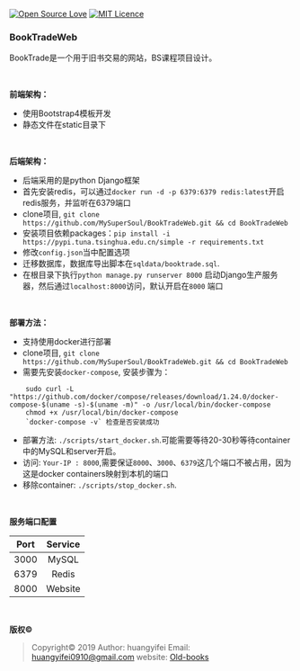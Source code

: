 [![Open Source Love](https://badges.frapsoft.com/os/v2/open-source.svg?v=103)](https://github.com/ellerbrock/open-source-badges/)
[![MIT Licence](https://badges.frapsoft.com/os/mit/mit.svg?v=103)](https://opensource.org/licenses/mit-license.php)

### BookTradeWeb

BookTrade是一个用于旧书交易的网站，BS课程项目设计。

<br>

**前端架构：**

- 使用Bootstrap4模板开发
- 静态文件在static目录下

<br>

**后端架构：**

- 后端采用的是python Django框架
- 首先安装redis，可以通过`docker run -d -p 6379:6379 redis:latest`开启redis服务，并监听在6379端口
- clone项目, `git clone https://github.com/MySuperSoul/BookTradeWeb.git && cd BookTradeWeb`
- 安装项目依赖packages：`pip install -i https://pypi.tuna.tsinghua.edu.cn/simple -r requirements.txt`
- 修改`config.json`当中配置选项
- 迁移数据库，数据库导出脚本在`sqldata/booktrade.sql`.
- 在根目录下执行`python manage.py runserver 8000` 启动Django生产服务器，然后通过`localhost:8000`访问，默认开启在`8000`  端口

<br>

**部署方法：**

- 支持使用docker进行部署
- clone项目, `git clone https://github.com/MySuperSoul/BookTradeWeb.git && cd BookTradeWeb`
- 需要先安装`docker-compose`, 安装步骤为：
```shell
    sudo curl -L "https://github.com/docker/compose/releases/download/1.24.0/docker-compose-$(uname -s)-$(uname -m)" -o /usr/local/bin/docker-compose
    chmod +x /usr/local/bin/docker-compose
    `docker-compose -v` 检查是否安装成功
```

- 部署方法: `./scripts/start_docker.sh`.可能需要等待20-30秒等待container中的MySQL和server开启。
- 访问: `Your-IP : 8000`,需要保证`8000`、`3000`、`6379`这几个端口不被占用，因为这是docker containers映射到本机的端口
- 移除container: `./scripts/stop_docker.sh`.

<br>

**服务端口配置**

<div align="center">

| Port | Service|
| :--: | :----: |
| 3000 | MySQL |
| 6379 | Redis |
| 8000 | Website |

</div>

<br>

**版权©️**
> Copyright©️ 2019
> Author: huangyifei
> Email: [huangyifei0910@gmail.com](mailto:huangyifei0910@gmail.com)
> website: [Old-books](http://94.191.60.198:8000)